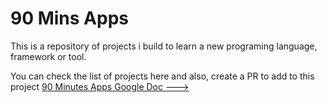 # 90 Mins Apps

This is a repository of projects i build to learn a new programing language, framework or tool.


You can check the list of projects here and also, create a PR to add to this project
[90 Minutes Apps Google Doc --->](https://docs.google.com/document/d/1FF1RBc5Y7RCZKvABJCji9TpcYy3miawrV_C-NHHzREA/edit?usp=sharing)